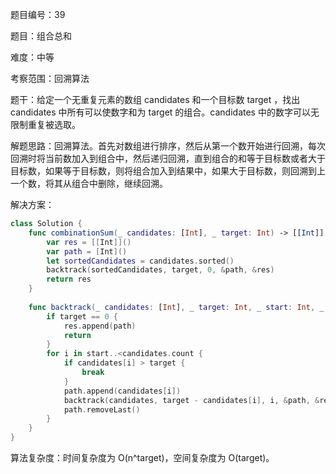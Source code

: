 题目编号：39

题目：组合总和

难度：中等

考察范围：回溯算法

题干：给定一个无重复元素的数组 candidates 和一个目标数 target ，找出 candidates 中所有可以使数字和为 target 的组合。candidates 中的数字可以无限制重复被选取。

解题思路：回溯算法。首先对数组进行排序，然后从第一个数开始进行回溯，每次回溯时将当前数加入到组合中，然后递归回溯，直到组合的和等于目标数或者大于目标数，如果等于目标数，则将组合加入到结果中，如果大于目标数，则回溯到上一个数，将其从组合中删除，继续回溯。

解决方案：

```swift
class Solution {
    func combinationSum(_ candidates: [Int], _ target: Int) -> [[Int]] {
        var res = [[Int]]()
        var path = [Int]()
        let sortedCandidates = candidates.sorted()
        backtrack(sortedCandidates, target, 0, &path, &res)
        return res
    }
    
    func backtrack(_ candidates: [Int], _ target: Int, _ start: Int, _ path: inout [Int], _ res: inout [[Int]]) {
        if target == 0 {
            res.append(path)
            return
        }
        for i in start..<candidates.count {
            if candidates[i] > target {
                break
            }
            path.append(candidates[i])
            backtrack(candidates, target - candidates[i], i, &path, &res)
            path.removeLast()
        }
    }
}
```

算法复杂度：时间复杂度为 O(n^target)，空间复杂度为 O(target)。